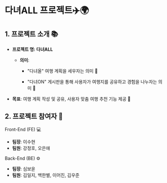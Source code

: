 # 다녀ALL 프로젝트✈️🌍
## 1. 프로젝트 소개 📚

+ **프로젝트 명: 다녀ALL**

  + **의미**:
  
    + "다녀올" 여행 계획을 세우자는 의미 📝
  
    + "다녀ON" 게시판을 통해 사용자가 여행지를 공유하고 경험을 나누자는 의미 💬
  
+ **목표**: 여행 계획 작성 및 공유, 사용자 맞춤 여행 추천 기능 제공 🎯
## 2. 프로젝트 참여자 👥

Front-End (FE) 💻

+ **팀장**: 이수현
+ **팀원**: 강정호, 오은애
  
Back-End (BE) ⚙️
+ **팀장**: 심보윤
+ **팀원**: 김일지, 백한별, 이어진, 김우준
